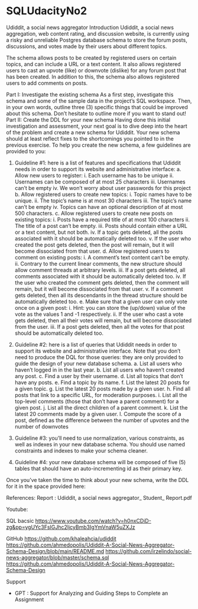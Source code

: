 # SQLUdacityNo2

Udiddit, a social news aggregator
Introduction
Udiddit, a social news aggregation, web content rating, and discussion website, is currently using a risky and unreliable Postgres database schema to store the forum posts, discussions, and votes made by their users about different topics.

The schema allows posts to be created by registered users on certain topics, and can include a URL or a text content. It also allows registered users to cast an upvote (like) or downvote (dislike) for any forum post that has been created. In addition to this, the schema also allows registered users to add comments on posts.

Part I: Investigate the existing schema
As a first step, investigate this schema and some of the sample data in the project’s SQL workspace. Then, in your own words, outline three (3) specific things that could be improved about this schema. Don’t hesitate to outline more if you want to stand out!
Part II: Create the DDL for your new schema
Having done this initial investigation and assessment, your next goal is to dive deep into the heart of the problem and create a new schema for Udiddit. Your new schema should at least reflect fixes to the shortcomings you pointed to in the previous exercise. To help you create the new schema, a few guidelines are provided to you:

1.	Guideline #1: here is a list of features and specifications that Udiddit needs in order to support its website and administrative interface:
a.	Allow new users to register:
i.	Each username has to be unique
ii.	Usernames can be composed of at most 25 characters
iii.	Usernames can’t be empty
iv.	We won’t worry about user passwords for this project
b.	Allow registered users to create new topics:
i.	Topic names have to be unique.
ii.	The topic’s name is at most 30 characters
iii.	The topic’s name can’t be empty
iv.	Topics can have an optional description of at most 500 characters.
c.	Allow registered users to create new posts on existing topics:
i.	Posts have a required title of at most 100 characters
ii.	The title of a post can’t be empty.
iii.	Posts should contain either a URL or a text content, but not both.
iv.	If a topic gets deleted, all the posts associated with it should be automatically deleted too.
v.	If the user who created the post gets deleted, then the post will remain, but it will become dissociated from that user.
d.	Allow registered users to comment on existing posts:
i.	A comment’s text content can’t be empty.
ii.	Contrary to the current linear comments, the new structure should allow comment threads at arbitrary levels.
iii.	If a post gets deleted, all comments associated with it should be automatically deleted too.
iv.	If the user who created the comment gets deleted, then the comment will remain, but it will become dissociated from that user.
v.	If a comment gets deleted, then all its descendants in the thread structure should be automatically deleted too.
e.	Make sure that a given user can only vote once on a given post:
i.	Hint: you can store the (up/down) value of the vote as the values 1 and -1 respectively.
ii.	If the user who cast a vote gets deleted, then all their votes will remain, but will become dissociated from the user.
iii.	If a post gets deleted, then all the votes for that post should be automatically deleted too.

2.	Guideline #2: here is a list of queries that Udiddit needs in order to support its website and administrative interface. Note that you don’t need to produce the DQL for those queries: they are only provided to guide the design of your new database schema.
a.	List all users who haven’t logged in in the last year.
b.	List all users who haven’t created any post.
c.	Find a user by their username.
d.	List all topics that don’t have any posts.
e.	Find a topic by its name.
f.	List the latest 20 posts for a given topic.
g.	List the latest 20 posts made by a given user.
h.	Find all posts that link to a specific URL, for moderation purposes. 
i.	List all the top-level comments (those that don’t have a parent comment) for a given post.
j.	List all the direct children of a parent comment.
k.	List the latest 20 comments made by a given user.
l.	Compute the score of a post, defined as the difference between the number of upvotes and the number of downvotes

3.	Guideline #3: you’ll need to use normalization, various constraints, as well as indexes in your new database schema. You should use named constraints and indexes to make your schema cleaner.

4.	Guideline #4: your new database schema will be composed of five (5) tables that should have an auto-incrementing id as their primary key.

Once you’ve taken the time to think about your new schema, write the DDL for it in the space provided here:




References:
Report : Udiddit, a social news aggregator_ Student_ Report.pdf

Youtube:

SQL bacsic https://www.youtube.com/watch?v=h0nxCDiD-zg&pp=ygUYc3FsIGJhc2ljcyBmb3IgYmVnaW5uZXJz

GitHub
https://github.com/khaleahcia/udiddit
https://github.com/ahmedopolis/Udiddit-A-Social-News-Aggregator-Schema-Design/blob/main/README.md
https://github.com/irzelindo/social-news-aggregator/blob/master/schema.sql
https://github.com/ahmedopolis/Udiddit-A-Social-News-Aggregator-Schema-Design

Support
 - GPT : Support for Analyzing and Guiding Steps to Complete an Assignment